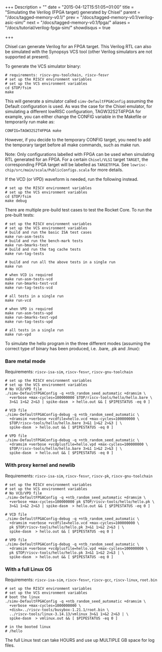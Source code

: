 +++
Description = ""
date = "2015-04-12T15:51:05+01:00"
title = "Simulating the Verilog (FPGA target) generated by Chisel"
parent = "/docs/tagged-memory-v0.1/"
prev = "/docs/tagged-memory-v0.1/verilog-asic-sim/"
next = "/docs/tagged-memory-v0.1/fpga/"
aliases = "/docs/tutorial/verilog-fpga-sim/"
showdisqus = true

+++

Chisel can generate Verilog for an FPGA target. This Verilog RTL can also be simulated with the Synopsys VCS tool (other Verilog simulators are not supported at present). 

To generate the VCS simulator binary: 

    # requirements: riscv-gnu-toolchain, riscv-fesvr
    # set up the RISCV environment variables
    # set up the VCS environment variables
    cd $TOP/fsim
    make

This will generate a simulator called `simv-DefaultFPGAConfig`
assuming the Default configuration is used. As was the case for the
Chisel emulator, for simulating a different lowRISC configuration,
TAGW32S2T4FPGA for example, you can either change the CONFIG variable
in the Makefile or temporarily run make as:

    CONFIG=TAGW32S2T4FPGA make

However, if you decide to the temporary CONFIG target, you need to add
the temporary target before all make commands, such as make run.

Note: Only configurations labelled with FPGA can be used when
simulating RTL generated for an FPGA.  For a certain `Chisel/VLSI`
target `TARGET`, the corresponding FPGA target will be labelled as
`TARGETFPGA`. See `lowrisc-chip/src/main/scala/PublicConfigs.scala`
for more details.

If the VCD (or VPD) waveform is needed, run the following instead.

    # set up the RISCV environment variables
    # set up the VCS environment variables
    cd $TOP/fsim
    make debug

There are multiple pre-build test cases to test the Rocket Core. To run the pre-built tests:

    # set up the RISCV environment variables
    # set up the VCS environment variables
    # build and run the basic ISA test cases
    make run-asm-tests
    # build and run the bench-mark tests
    make run-bmarks-test
    # build and run the tag cache tests
    make run-tag-tests
    
    # build and run all the above tests in a single run
    make run
    
    # when VCD is required
    make run-asm-tests-vcd
    make run-bmarks-test-vcd
    make run-tag-tests-vcd
    
    # all tests in a single run
    make run-vcd
    
    # when VPD is required
    make run-asm-tests-vpd
    make run-bmarks-test-vpd
    make run-tag-tests-vpd
    
    # all tests in a single run
    make run-vpd

To simulate the hello program in the three different modes (assuming the correct type of binary has been produced, i.e. .bare, .pk and .linux):

### Bare metal mode

Requirements: `riscv-isa-sim`, `riscv-fesvr`, `riscv-gnu-toolchain`

    # set up the RISCV environment variables
    # set up the VCS environment variables
    # No VCD/VPD file
    ./simv-DefaultFPGAConfig -q +ntb_random_seed_automatic +dramsim \
      +verbose +max-cycles=100000000 $TOP/riscv-tools/hello/hello.bare \
      3>&1 1>&2 2>&3 | spike-dasm  > hello.out && [ $PIPESTATUS -eq 0 ]

    # VCD file
    ./simv-DefaultFPGAConfig-debug -q +ntb_random_seed_automatic \
      +dramsim +verbose +vcdfile=hello.vcd +max-cycles=100000000 \
      $TOP/riscv-tools/hello/hello.bare 3>&1 1>&2 2>&3 | \
      spike-dasm  > hello.out && [ $PIPESTATUS -eq 0 ]

    # VPD file
    ./simv-DefaultFPGAConfig-debug -q +ntb_random_seed_automatic \
      +dramsim +verbose +vcdplusfile=hello.vpd +max-cycles=100000000 \
      $TOP/riscv-tools/hello/hello.bare 3>&1 1>&2 2>&3 | \
      spike-dasm  > hello.out && [ $PIPESTATUS -eq 0 ]

### With proxy kernel and newlib

Requirements: `riscv-isa-sim`, `riscv-fesvr`, `riscv-pk`, `riscv-gnu-toolchain`

    # set up the RISCV environment variables
    # set up the VCS environment variables
    # No VCD/VPD file
    ./simv-DefaultFPGAConfig -q +ntb_random_seed_automatic +dramsim \
      +verbose +max-cycles=100000000 pk $TOP/riscv-tools/hello/hello.pk \
      3>&1 1>&2 2>&3 | spike-dasm  > hello.out && [ $PIPESTATUS -eq 0 ]

    # VCD file
    ./simv-DefaultFPGAConfig-debug -q +ntb_random_seed_automatic \
      +dramsim +verbose +vcdfile=hello.vcd +max-cycles=100000000 \
      pk $TOP/riscv-tools/hello/hello.pk 3>&1 1>&2 2>&3 | \
      spike-dasm  > hello.out && [ $PIPESTATUS -eq 0 ]

    # VPD file
    ./simv-DefaultFPGAConfig-debug -q +ntb_random_seed_automatic \
      +dramsim +verbose +vcdplusfile=hello.vpd +max-cycles=100000000 \
      pk $TOP/riscv-tools/hello/hello.pk 3>&1 1>&2 2>&3 | \
      spike-dasm  > hello.out && [ $PIPESTATUS -eq 0 ]

### With a full Linux OS 

Requirements: `riscv-isa-sim`, `riscv-fesvr`, `riscv-gcc`, `riscv-linux`, `root.bin`

    # set up the RISCV environment variables
    # set up the VCS environment variables
    # boot the linux
    ./simv-DefaultFPGAConfig -q +ntb_random_seed_automatic +dramsim \
      +verbose +max-cycles=1000000000 \
      +disk=../riscv-tools/busybox-1.21.1/root.bin \
      ../riscv-tools/linux-3.14.13/vmlinux 3>&1 1>&2 2>&3 | \
      spike-dasm  > vmlinux.out && [ $PIPESTATUS -eq 0 ]

    # in the booted linux
    # /hello

The full Linux test can take HOURS and use up MULTIPLE GB space for log files. 

